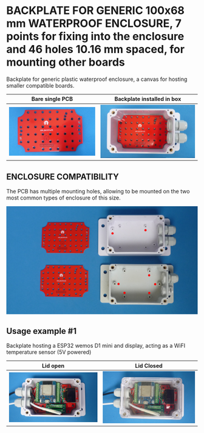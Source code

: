 
# BACKPLATE FOR GENERIC 100x68 mm WATERPROOF ENCLOSURE, 7 points for fixing into the enclosure and 46 holes 10.16 mm spaced, for mounting other boards

Backplate for generic plastic waterproof enclosure, a canvas for hosting smaller compatible boards.

Bare single PCB                              |Backplate installed in box                        |
---------------------------------------------|--------------------------------------------------|
![](/a-backplates/a06/assets/img/barepcb.jpg)|![](/a-backplates/a06/assets/img/installedinbox.jpg)|

## ENCLOSURE COMPATIBILITY

The PCB has multiple mounting holes, allowing to be mounted on the two most common types of enclosure of this size.

![MODULE](/a-backplates/a06/assets/img/compatibility.png)


## Usage example #1

Backplate hosting a ESP32 wemos D1 mini and display, acting as a WiFI temperature sensor (5V powered)



Lid open                                     |Lid Closed                                       |
---------------------------------------------|-------------------------------------------------|
![](/a-backplates/a06/assets/img/lidopen1.jpg)|![](/a-backplates/a06/assets/img/lidclosed1.jpg)|


